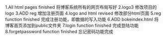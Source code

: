1.All html pages finished
将博客系统所有的网页布局写好
2.logo3
修改项目的logo
3.ADD reg
增加注册页面
4.logo and html revised
修改部分html页面
5.reg function finished
完成注册功能，即数据的写入功能
6.ADD bokeindex.html
将博客首页添加到public文件夹
7.login function finished
完成登陆功能
8.forgetpassword function finished
忘记密码功能完成